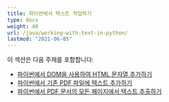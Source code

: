 ```yaml
---
title: 파이썬에서 텍스트 작업하기
type: docs
weight: 40
url: /java/working-with-text-in-python/
lastmod: "2021-06-05"
---
```


이 섹션은 다음 주제를 포함합니다:

- [파이썬에서 DOM을 사용하여 HTML 문자열 추가하기](/pdf/java/add-html-string-using-dom-in-python/)
- [파이썬에서 기존 PDF 파일에 텍스트 추가하기](/pdf/java/add-text-to-an-existing-pdf-file-in-python/)
- [파이썬에서 PDF 문서의 모든 페이지에서 텍스트 추출하기](/pdf/java/extract-text-from-all-the-pages-of-a-pdf-document-in-python/)